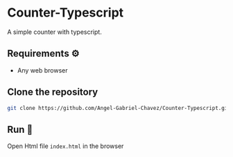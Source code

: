 # Counter-Typescript
A simple counter with typescript.

## Requirements ⚙️
- Any web browser

## Clone the repository
```bash
git clone https://github.com/Angel-Gabriel-Chavez/Counter-Typescript.git
```
## Run 🏁
Open Html file `index.html` in the browser
